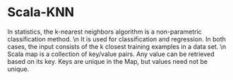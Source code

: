 # Scala-KNN
In statistics, the k-nearest neighbors algorithm is a non-parametric classification method. \n
It is used for classification and regression. In both cases, the input consists of the k closest training examples in a data set. \n
Scala map is a collection of key/value pairs. Any value can be retrieved based on its key. Keys are unique in the Map, but values need not be unique.

